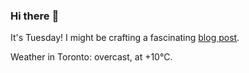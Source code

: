 ### Hi there :wave:

It's Tuesday! I might be crafting a fascinating [blog post](https://benjaminwuethrich.dev).

Weather in Toronto: overcast, at +10°C.
